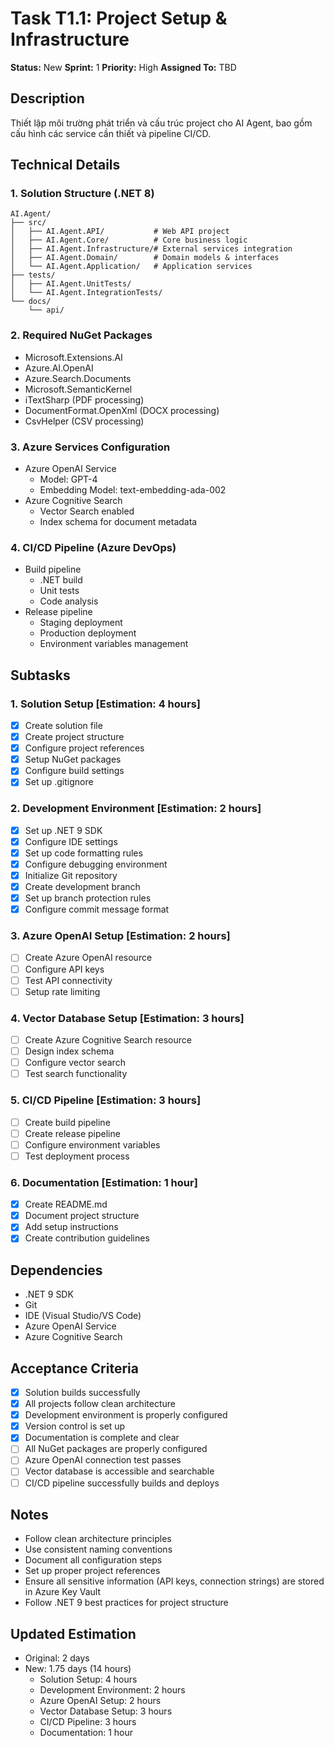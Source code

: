 # Task T1.1: Project Setup & Infrastructure
**Status:** New
**Sprint:** 1
**Priority:** High
**Assigned To:** TBD

## Description
Thiết lập môi trường phát triển và cấu trúc project cho AI Agent, bao gồm cấu hình các service cần thiết và pipeline CI/CD.

## Technical Details

### 1. Solution Structure (.NET 8)
```
AI.Agent/
├── src/
│   ├── AI.Agent.API/           # Web API project
│   ├── AI.Agent.Core/          # Core business logic
│   ├── AI.Agent.Infrastructure/# External services integration
│   ├── AI.Agent.Domain/        # Domain models & interfaces
│   └── AI.Agent.Application/   # Application services
├── tests/
│   ├── AI.Agent.UnitTests/
│   └── AI.Agent.IntegrationTests/
└── docs/
    └── api/
```

### 2. Required NuGet Packages
- Microsoft.Extensions.AI
- Azure.AI.OpenAI
- Azure.Search.Documents
- Microsoft.SemanticKernel
- iTextSharp (PDF processing)
- DocumentFormat.OpenXml (DOCX processing)
- CsvHelper (CSV processing)

### 3. Azure Services Configuration
- Azure OpenAI Service
  - Model: GPT-4
  - Embedding Model: text-embedding-ada-002
- Azure Cognitive Search
  - Vector Search enabled
  - Index schema for document metadata

### 4. CI/CD Pipeline (Azure DevOps)
- Build pipeline
  - .NET build
  - Unit tests
  - Code analysis
- Release pipeline
  - Staging deployment
  - Production deployment
  - Environment variables management

## Subtasks

### 1. Solution Setup [Estimation: 4 hours]
- [x] Create solution file
- [x] Create project structure
- [x] Configure project references
- [x] Setup NuGet packages
- [x] Configure build settings
- [x] Set up .gitignore

### 2. Development Environment [Estimation: 2 hours]
- [x] Set up .NET 9 SDK
- [x] Configure IDE settings
- [x] Set up code formatting rules
- [x] Configure debugging environment
- [x] Initialize Git repository
- [x] Create development branch
- [x] Set up branch protection rules
- [x] Configure commit message format

### 3. Azure OpenAI Setup [Estimation: 2 hours]
- [ ] Create Azure OpenAI resource
- [ ] Configure API keys
- [ ] Test API connectivity
- [ ] Setup rate limiting

### 4. Vector Database Setup [Estimation: 3 hours]
- [ ] Create Azure Cognitive Search resource
- [ ] Design index schema
- [ ] Configure vector search
- [ ] Test search functionality

### 5. CI/CD Pipeline [Estimation: 3 hours]
- [ ] Create build pipeline
- [ ] Create release pipeline
- [ ] Configure environment variables
- [ ] Test deployment process

### 6. Documentation [Estimation: 1 hour]
- [x] Create README.md
- [x] Document project structure
- [x] Add setup instructions
- [x] Create contribution guidelines

## Dependencies
- .NET 9 SDK
- Git
- IDE (Visual Studio/VS Code)
- Azure OpenAI Service
- Azure Cognitive Search

## Acceptance Criteria
- [x] Solution builds successfully
- [x] All projects follow clean architecture
- [x] Development environment is properly configured
- [x] Version control is set up
- [x] Documentation is complete and clear
- [ ] All NuGet packages are properly configured
- [ ] Azure OpenAI connection test passes
- [ ] Vector database is accessible and searchable
- [ ] CI/CD pipeline successfully builds and deploys

## Notes
- Follow clean architecture principles
- Use consistent naming conventions
- Document all configuration steps
- Set up proper project references
- Ensure all sensitive information (API keys, connection strings) are stored in Azure Key Vault
- Follow .NET 9 best practices for project structure

## Updated Estimation
- Original: 2 days
- New: 1.75 days (14 hours)
  - Solution Setup: 4 hours
  - Development Environment: 2 hours
  - Azure OpenAI Setup: 2 hours
  - Vector Database Setup: 3 hours
  - CI/CD Pipeline: 3 hours
  - Documentation: 1 hour 